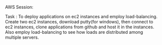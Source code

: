 AWS Session:

Task : To deploy applications on ec2 instances and employ load-balancing. Create two ec2 instances, download putty(for windows), then connect to ec2 instances, clone applications from github and host it in the instances. Also employ load-balancing to see how loads are distributed among multiple servers.
